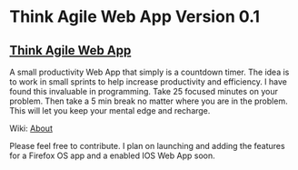 <h1>Think Agile Web App Version 0.1</h1>

<h2><a href="http://webdesignis.me/Agile/index.html" target="_blank">Think Agile Web App</a></h2>

<p>A small productivity Web App that simply is a countdown timer. The idea is to work in small sprints to help increase
productivity and efficiency. I have found this invaluable in programming. Take 25 focused minutes on your problem. Then 
take a 5 min break no matter where you are in the problem. This will let you keep your mental edge and recharge.</p>

Wiki: <a href="http://en.wikipedia.org/wiki/Pomodoro_Technique" target="_blank">About</a>

<p>Please feel free to contribute. I plan on launching and adding the features for a Firefox OS app and a
enabled IOS Web App soon.</p>
